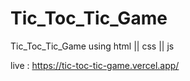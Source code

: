 # Tic_Toc_Tic_Game
Tic_Toc_Tic_Game using html || css || js

live : https://tic-toc-tic-game.vercel.app/
